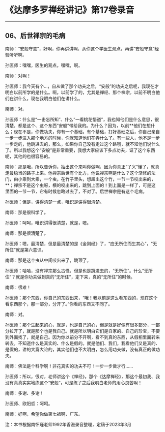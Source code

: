 # 《达摩多罗禅经讲记》第17卷录音

------

## 06、后世禅宗的毛病

南师：“安般守意”，好啊，你再讲讲啊，从你这个学医生观点，再讲“安般守意”经验听听啊。

孙医师：嘿嘿，医生的观点，嘿嘿，啊。

南师：对啊！

孙医师：我今天有个…，自从做了那个功夫之后，“安般”的功夫之后呢，我现在才明白以前所学的是什么。啊，以前学了的，尤其是禅经、那个禅宗，以前不明白他们在讲什么，现在我明白他们在讲什么。

南师：对。

孙医师：什么是“一击忘所知”、什么“一看桃花悟道”，我也知他们是什么意思，很清楚，都是这个、这个东西“安般”带给我的。为什么？因为，以前**他们在想什么；现在不是，你做功夫，你有一个基础，有个基础，打好基础之后，你自己亲自一步一步进入那个地方的时候，你就知道他们在弄什么了。有一些人，他不是一步一步走的，他跳进去的，那么，如果你自己没有走过这个路哦，就不知他们说什么了。所以我想这个“安般”是非常重要，我想大家应该下多点功夫，证了这个东西呢，其他的也很容易的。

南师：那是哦，所以告诉你，抽出这个来叫你做啊，因为你真正“了义”懂了，就真走最稳当的路子上来。他禅宗后世有个比方，他说禅宗啊是什么？这个渐修的法门，由小乘到大乘，一个虫，在竹子里头，想超出这个竹，一节一节咬出来的，**；禅宗不是这个虫呀，横的咬出来的，跳到上面的！到上面是一样了，可是这里面的一节一节，它有时候忽略过去了，不对了。后世禅宗是有这个毛病。

孙医师：但是，讲得清楚一点，唯识是讲得很清楚。

南师：那是很科学了。

孙医师：呵呵，唯识讲得很清楚，就是，嗯。

南师：那是很清楚了。

孙医师：嗯，最清楚，但是最清楚的是《金刚经》了，“应无所住而生其心”，“无所住”就是第六意识。

南师：那是这个虫从中间咬出来了，跳顶了。

孙医师：哈哈，没有禅宗那么古怪，但是也是跳进去的，“无所住”。什么“无所住”？就是你功夫做到真的“无所住”，定下来，真的“无所住”的时候。

南师：很难！

孙医师：那个东西，你自己的东西出来，“哦！我以前是这么看东西的，现在这个看东西那个，那一部分，分开了。”你看的东西又不同了。

南师：对。

孙医师：那个生起来的心，就是，也是自己的心，但是就是好像有很多部分，一部分拉开了，就是那个也是我自己。就是所以明白它们是自家的、自己的珍宝，不要到外面找了，就是自己。因为你以前分不开啊，看不到真的东西，从假相里面转来转去，不知道什么是真实的、什么是假的。就是他们、我们，我看他们又是真的、是假的，讲的大篇大论的，其实他们也不大明白，怎么用功夫做，没有真正的做功夫。

南师：佛法是个科学啊！非花真实的功夫不可！一步一步做才行……

孙医师：所以，很对，老师讲这个《禅经》，那个《达摩禅经》，那这个最初我、我没有真真实实地练这个“安般”，可是练了之后我明白老师的用心良苦啊！

南师：多谢、多谢！

孙医师、欧阳哲：呵呵。

南师：好啊，希望你做第七祖啊，广东。

注：本书根据南怀瑾老师1992年香港录音整理，定稿于2023年3月

